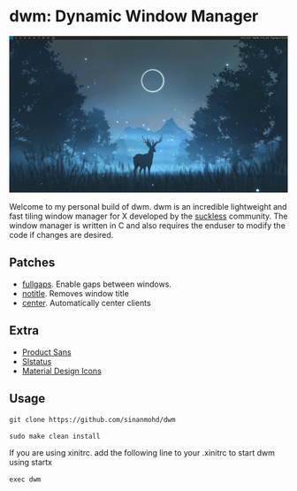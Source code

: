 # dwm: Dynamic Window Manager

![Screenshot](preview/screenshot.png)

Welcome to my personal build of dwm. dwm is an incredible lightweight and fast tiling window manager for X developed by the [suckless](https://suckless.org/) community. The window manager is written in C and also requires the enduser to modify the code if changes are desired.

## Patches

- [fullgaps](https://dwm.suckless.org/patches/fullgaps/dwm-fullgaps-20200508-7b77734.diff). Enable gaps between windows.
- [notitle](https://dwm.suckless.org/patches/notitle/dwm-notitle-6.2.diff). Removes window title
- [center](https://dwm.suckless.org/patches/center/dwm-center-6.2.diff). Automatically center clients

## Extra

- [Product Sans](https://gitlab.com/sinanmohd/dots/-/tree/master/font/google-sans)
- [Slstatus](https://gitlab.com/sinanmohd/dots/-/tree/master/slstatus)
- [Material Design Icons](https://aur.archlinux.org/packages/ttf-material-design-icons-git/)

## Usage

```
git clone https://github.com/sinanmohd/dwm
```

```
sudo make clean install
```

If you are using xinitrc. add the following line to your .xinitrc to start dwm using startx

```
exec dwm
```
